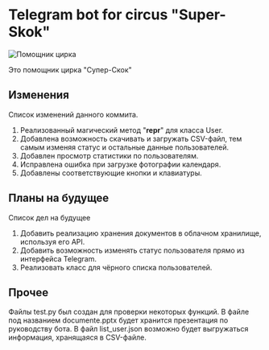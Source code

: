 # Telegram bot for circus "Super-Skok"
![Помощник цирка](https://opis-cdn.tinkoffjournal.ru/mercury/in2-cirk-kakoy-to.sfd1xgvbkqnv..jpg)

Это помощник цирка "Супер-Скок"

## Изменения
Список изменений данного коммита.
1) Реализованный магический метод "__repr__" для класса User.
2) Добавлена возможность скачивать и загружать CSV-файл, тем самым изменяя статус и остальные данные пользователей.
3) Добавлен просмотр статистики по пользователям.
4) Исправлена ошибка при загрузке фотографии календаря.
5) Добавлены соответствующие кнопки и клавиатуры.

## Планы на будущее
Список дел на будущее
1) Добавить реализацию хранения документов в облачном хранилище, используя его API.
2) Добавить возможность изменять статус пользователя прямо из интерфейса Telegram.
3) Реализовать класс для чёрного списка пользователей. 

## Прочее 
Файлы test.py был создан для проверки некоторых функций. В файле под названием documente.pptx будет хранится презентация по руководству бота. В файл list_user.json возможно будет выгружаться информация, хранящаяся в CSV-файле.